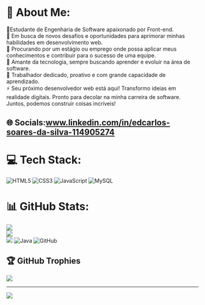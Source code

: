 # 💫 About Me:
🔭Estudante de Engenharia de Software apaixonado por Front-end.<br>👯 Em busca de novos desafios e oportunidades para aprimorar minhas habilidades em desenvolvimento web.<br>🤝 Procurando por um estágio ou emprego onde possa aplicar meus conhecimentos e contribuir para o sucesso de uma equipe.<br>🌱 Amante da tecnologia, sempre buscando aprender e evoluir na área de software.<br>💬 Trabalhador dedicado, proativo e com grande capacidade de aprendizado.<br>⚡ Seu próximo desenvolvedor web está aqui! Transformo ideias em realidade digitais. Pronto para decolar na minha carreira de software. Juntos, podemos construir coisas incríveis!


## 🌐 Socials:www.linkedin.com/in/edcarlos-soares-da-silva-114905274
 

# 💻 Tech Stack:
![HTML5](https://img.shields.io/badge/html5-%23E34F26.svg?style=flat&logo=html5&logoColor=white) ![CSS3](https://img.shields.io/badge/css3-%231572B6.svg?style=flat&logo=css3&logoColor=white) ![JavaScript](https://img.shields.io/badge/javascript-%23323330.svg?style=flat&logo=javascript&logoColor=%23F7DF1E) ![MySQL](https://img.shields.io/badge/mysql-%2300000f.svg?style=flat&logo=mysql&logoColor=white)
# 📊 GitHub Stats:
![](https://github-readme-stats.vercel.app/api?username=DevEdcarlos062&theme=dracula&hide_border=false&include_all_commits=false&count_private=false)<br/>
![](https://github-readme-streak-stats.herokuapp.com/?user=DevEdcarlos062&theme=dracula&hide_border=false)<br/>
![](https://github-readme-stats.vercel.app/api/top-langs/?username=DevEdcarlos062&theme=dracula&hide_border=false&include_all_commits=false&count_private=false&layout=compact)
![Java](https://img.shields.io/badge/Java-0D1117?style=for-the-badge&logo=java)
![GitHub](https://img.shields.io/badge/GitHub-000?style=for-the-badge&logo=GitHub&logoColor=0E76A8)

## 🏆 GitHub Trophies
![](https://github-profile-trophy.vercel.app/?username=DevEdcarlos062&theme=monokai&no-frame=false&no-bg=true&margin-w=4)

---
[![](https://visitcount.itsvg.in/api?id=DevEdcarlos062&icon=0&color=0)](https://visitcount.itsvg.in)

<!-- Proudly created with GPRM ( https://gprm.itsvg.in ) -->
